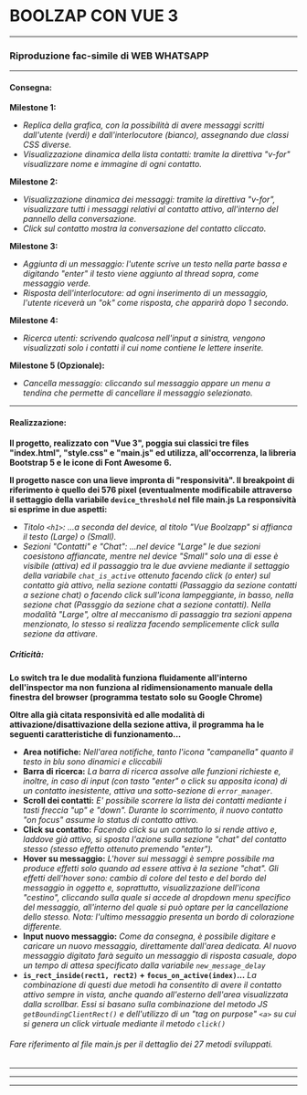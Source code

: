 # BOOLZAP CON VUE 3 #
---
### Riproduzione fac-simile di WEB WHATSAPP ###
---

#### Consegna: ####

**Milestone 1:**      
-   *Replica della grafica, con la possibilità di avere messaggi scritti dall'utente (verdi) e dall'interlocutore (bianco), assegnando due classi CSS diverse.*
-   *Visualizzazione dinamica della lista contatti: tramite la direttiva "v-for" visualizzare nome e immagine di ogni contatto.*

**Milestone 2:**
-   *Visualizzazione dinamica dei messaggi: tramite la direttiva "v-for", visualizzare tutti i messaggi relativi al contatto attivo, all'interno del pannello della conversazione.*
-   *Click sul contatto mostra la conversazione del contatto cliccato.*

**Milestone 3:**
-   *Aggiunta di un messaggio: l'utente scrive un testo nella parte bassa e digitando "enter" il testo viene aggiunto al thread sopra, come messaggio verde.*
-   *Risposta dell'interlocutore: ad ogni inserimento di un messaggio, l'utente riceverà un "ok" come risposta, che apparirà dopo 1 secondo.*

**Milestone 4:**
-   *Ricerca utenti: scrivendo qualcosa nell'input a sinistra, vengono visualizzati solo i contatti il cui nome contiene le lettere inserite.*

**Milestone 5 (Opzionale):**
-   *Cancella messaggio: cliccando sul messaggio appare un menu a tendina che permette di cancellare il messaggio selezionato.*

---

#### Realizzazione: ####

**Il progetto, realizzato con "Vue 3", poggia sui classici tre files "index.html", "style.css" e "main.js" ed utilizza, all'occorrenza, la libreria Bootstrap 5 e le icone di Font Awesome 6.**

**Il progetto nasce con una lieve impronta di "responsività". Il breakpoint di riferimento è quello dei 576 pixel (eventualmente modificabile attraverso il settaggio della variabile `device_threshold` nel file main.js**
**La responsività si esprime in due aspetti:**
-   *Titolo `<h1>`: ...a seconda del device, al titolo "Vue Boolzapp" si affianca il testo (Large) o (Small).*
-   *Sezioni "Contatti" e "Chat": ...nel device "Large" le due sezioni coesistono affiancate, mentre nel device "Small" solo una di esse è visibile (attiva) ed il passaggio tra le due avviene mediante il settaggio della variabile `chat_is_active` ottenuto facendo click (o enter) sul contatto già attivo, nella sezione contatti (Passaggio da sezione contatti a sezione chat) o facendo click sull'icona lampeggiante, in basso, nella sezione chat (Passggio da sezione chat a sezione contatti). Nella modalità "Large", oltre al meccanismo di passaggio tra sezioni appena menzionato, lo stesso si realizza facendo semplicemente click sulla sezione da attivare.*
##### Criticità: #####
**Lo switch tra le due modalità funziona fluidamente all'interno dell'inspector ma non funziona al ridimensionamento manuale della finestra del browser (programma testato solo su Google Chrome)**

**Oltre alla già citata responsività ed alle modalità di attivazione/disattivazione della sezione attiva, il programma ha le seguenti caratteristiche di funzionamento...**

-   **Area notifiche:**         *Nell'area notifiche, tanto l'icona "campanella" quanto il testo in blu sono dinamici e cliccabili*
-   **Barra di ricerca:**       *La barra di ricerca assolve alle funzioni richieste e, inoltre, in caso di input (con tasto "enter" o click su apposita icona) di un contatto inesistente, attiva una sotto-sezione di `error_manager`.*
-   **Scroll dei contatti:**    *E' possibile scorrere la lista dei contatti mediante i tasti freccia "up" e "down". Durante lo scorrimento, il nuovo contatto "on focus" assume lo status di contatto attivo.*
-   **Click su contatto:**      *Facendo click su un contatto lo si rende attivo e, laddove già attivo, si sposta l'azione sulla sezione "chat" del contatto stesso (stesso effetto ottenuto premendo "enter").*
-   **Hover su messaggio:**     *L'hover sui messaggi è sempre possibile ma produce effetti solo quando ad essere attiva è la sezione "chat". Gli effetti dell'hover sono: cambio di colore del testo e del bordo del messaggio in oggetto e, soprattutto, visualizzazione dell'icona "cestino", cliccando sulla quale si accede al dropdown menu specifico del messaggio, all'interno del quale si può optare per la cancellazione dello stesso. Nota: l'ultimo messaggio presenta un bordo di colorazione differente.*
-   **Input nuovo messaggio:**  *Come da consegna, è possibile digitare e caricare un nuovo messaggio, direttamente dall'area dedicata. Al nuovo messaggio digitato farà seguito un messaggio di risposta casuale, dopo un tempo di attesa specificato dalla variabile `new_message_delay`*
-   **`is_rect_inside(rect1, rect2)` + `focus_on_active(index)`...**    *La combinazione di questi due metodi ha consentito di avere il contatto attivo sempre in vista, anche quando all'esterno dell'area visualizzata dalla scrollbar. Essi si basano sulla combinazione del metodo JS `getBoundingClientRect()` e dell'utilizzo di un "tag on purpose" `<a>` su cui si genera un click virtuale mediante il metodo `click()`*

###### Fare riferimento al file main.js per il dettaglio dei 27 metodi sviluppati. ######

---
---
---
